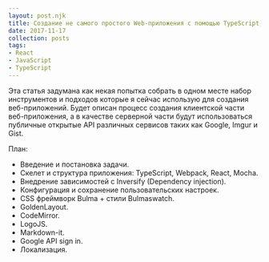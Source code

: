 ```yaml
---
layout: post.njk
title: Создание не самого простого Web-приложения с помощью TypeScript, ReactJS и более чем 20 вспомогательных библиотек.
date: 2017-11-17
collection: posts
tags: 
- React
- JavaScript
- TypeScript
---
```


Эта статья задумана как некая попытка собрать в одном месте набор инструментов и
подходов которые я сейчас использую для создания веб-приложений. Будет описан процесс создания клиентской части веб-приложения, а в качестве
серверной части будут использоваться публичные открытые API различных сервисов
таких как Google, Imgur и Gist. <!--cut-->

План:

* Введение и постановка задачи.
* Скелет и структура приложения: TypeScript, Webpack, React, Mocha.
* Внедрение зависимостей с Inversify (Dependency injection).
* Конфигурация и сохранение пользовательских настроек.
* CSS фреймворк Bulma + стили Bulmaswatch.
* GoldenLayout.
* CodeMirror.
* LogoJS.
* Markdown-it.
* Google API sign in.
* Локализация.

